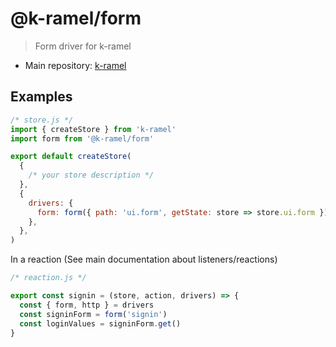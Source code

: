 # @k-ramel/form
> Form driver for k-ramel
 - Main repository: [k-ramel](https://github.com/alakarteio/k-ramel)

## Examples
```js
/* store.js */
import { createStore } from 'k-ramel'
import form from '@k-ramel/form'

export default createStore(
  {
    /* your store description */
  },
  {
    drivers: {
      form: form({ path: 'ui.form', getState: store => store.ui.form }) // default is { path: 'form', getState: store => store.form }
    },
  },
)
```

In a reaction (See main documentation about listeners/reactions)
```js
/* reaction.js */

export const signin = (store, action, drivers) => {
  const { form, http } = drivers
  const signinForm = form('signin')
  const loginValues = signinForm.get()
}
```
